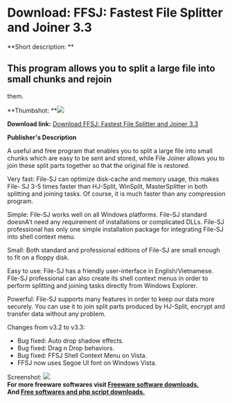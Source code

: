 # Download: FFSJ: Fastest File Splitter and Joiner 3.3

**Short description: **

## This program allows you to split a large file into small chunks and rejoin
them.

  
**Thumbshot: **![](http://www.freewarefiles.com/screenshot/ffsj32_md.jpg)   
  
**Download link:** [Download FFSJ: Fastest File Splitter and Joiner 3.3](http://freesoftwares.boysofts.com/FFSJ-Fastest-File-Splitter-and-Joiner_program_27198.html)  
  

**Publisher's Description**  
  

A useful and free program that enables you to split a large file into small
chunks which are easy to be sent and stored, while File Joiner allows you to
join these split parts together so that the original file is restored.

Very fast: File-SJ can optimize disk-cache and memory usage, this makes File-
SJ 3-5 times faster than HJ-Split, WinSplit, MasterSplitter in both splitting
and joining tasks. Of course, it is much faster than any compression program.

Simple: File-SJ works well on all Windows platforms. File-SJ standard doesnA't
need any requirement of installations or complicated DLLs. File-SJ
professional has only one simple installation package for integrating File-SJ
into shell context menu.

Small: Both standard and professional editions of File-SJ are small enough to
fit on a floppy disk.

Easy to use: File-SJ has a friendly user-interface in English/Vietnamese.
File-SJ professional can also create its shell context menus in order to
perform splitting and joining tasks directly from Windows Explorer.

Powerful: File-SJ supports many features in order to keep our data more
securely. You can use it to join split parts produced by HJ-Split, encrypt and
transfer data without any problem.

Changes from v3.2 to v3.3:

  * Bug fixed: Auto drop shadow effects. 
  * Bug fixed: Drag n Drop behaviors. 
  * Bug fixed: FFSJ Shell Context Menu on Vista. 
  * FFSJ now uses Segoe UI font on Windows Vista. 

  
  
Screenshot: ![](http://www.freewarefiles.com/screenshot/ffsj32.jpg)  
**For more freeware softwares visit [Freeware software downloads.](http://freesoftwares.boysofts.com/)**   
**And [Free softwares and php script downloads.](http://www.boysofts.com/)**


